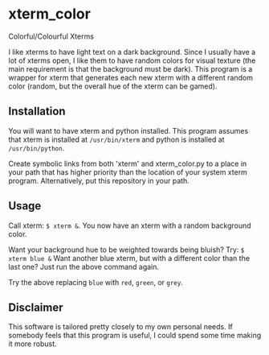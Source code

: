# xterm_color
Colorful/Colourful Xterms

I like xterms to have light text on a dark background. Since I usually have a lot of xterms open, I like them to have random colors for visual texture (the main requirement is that the background must be dark). This program is a wrapper for xterm that generates each new xterm with a different random color (random, but the overall hue of the xterm can be gamed).

## Installation

You will want to have xterm and python installed. This program assumes that xterm is installed at <code>/usr/bin/xterm</code> and python is installed at <code>/usr/bin/python</code>.

Create symbolic links from both 'xterm' and xterm_color.py to a place in your path that has higher priority than the location of your system xterm program. Alternatively, put this repository in your path.

## Usage

Call xterm: <code>$ xterm &</code>. You now have an xterm with a random background color.

Want your background hue to be weighted towards being bluish? Try: <code>$ xterm blue &</code>
Want another blue xterm, but with a different color than the last one? Just run the above command again.

Try the above replacing <code>blue</code> with <code>red</code>, <code>green</code>, or <code>grey</code>.

## Disclaimer

This software is tailored pretty closely to my own personal needs. If somebody feels that this program is useful, I could spend some time making it more robust.
